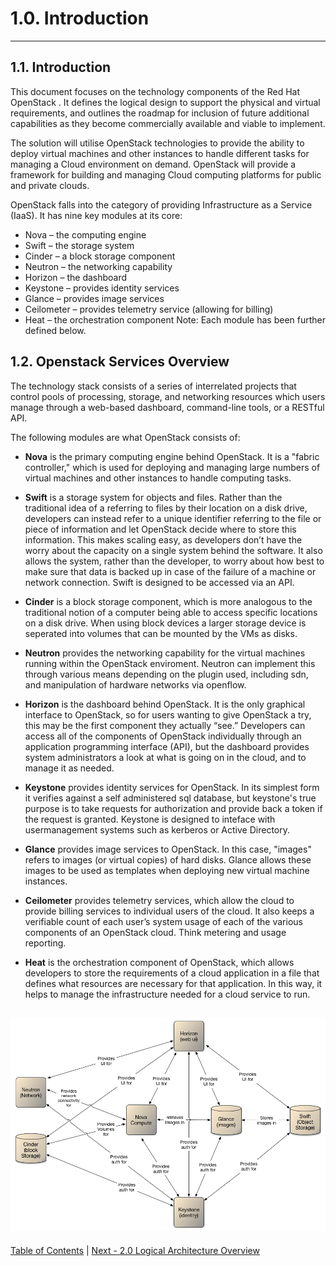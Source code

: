 # 1.0. Introduction

---

## 1.1. Introduction
This document focuses on the technology components of the Red Hat OpenStack .  It defines the logical design to support the physical and virtual requirements, and outlines the roadmap for inclusion of future additional capabilities as they become commercially available and viable to implement.

The solution will utilise OpenStack technologies to provide the ability to deploy virtual machines and other instances to handle different tasks for managing a Cloud environment on demand. OpenStack will provide a framework for building and managing Cloud computing platforms for public and private clouds.

OpenStack falls into the category of providing Infrastructure as a Service (IaaS). It has nine key modules at its core:
-	Nova – the computing engine
-	Swift – the storage system
-	Cinder – a block storage component
-	Neutron – the networking capability
-	Horizon – the dashboard
-	Keystone – provides identity services
-	Glance – provides image services
-	Ceilometer – provides telemetry service (allowing for billing)
-	Heat – the orchestration component
Note: Each module has been further defined below.

## 1.2.	Openstack Services Overview

The technology stack consists of a series of interrelated projects that control pools of processing, storage, and networking resources which users manage through a web-based dashboard, command-line tools, or a RESTful API.

The following modules are what OpenStack consists of:

- **Nova** is the primary computing engine behind OpenStack. It is a "fabric controller," which is used for deploying and managing large numbers of virtual machines and other instances to handle computing tasks.

- **Swift** is a storage system for objects and files. Rather than the traditional idea of a referring to files by their location on a disk drive, developers can instead refer to a unique identifier referring to the file or piece of information and let OpenStack decide where to store this information. This makes scaling easy, as developers don’t have the worry about the capacity on a single system behind the software. It also allows the system, rather than the developer, to worry about how best to make sure that data is backed up in case of the failure of a machine or network connection.  Swift is designed to be accessed via an API.

- **Cinder** is a block storage component, which is more analogous to the traditional notion of a computer being able to access specific locations on a disk drive. When using block devices a larger storage device is seperated into volumes that can be mounted by the VMs as disks.

- **Neutron** provides the networking capability for the virtual machines running within the OpenStack enviroment.  Neutron can implement this through various means depending on the plugin used, including sdn, and manipulation of hardware networks via openflow.

- **Horizon**  is the dashboard behind OpenStack. It is the only graphical interface to OpenStack, so for users wanting to give OpenStack a try, this may be the first component they actually “see.” Developers can access all of the components of OpenStack individually through an application programming interface (API), but the dashboard provides system administrators a look at what is going on in the cloud, and to manage it as needed.

- **Keystone** provides identity services for OpenStack. In its simplest form it verifies against a self administered sql database, but keystone's true purpose is to take requests for authorization and provide back a token if the request is granted.  Keystone is designed to inteface with usermanagement systems such as kerberos or Active Directory.

- **Glance** provides image services to OpenStack. In this case, "images" refers to images (or virtual copies) of hard disks. Glance allows these images to be used as templates when deploying new virtual machine instances.

- **Ceilometer** provides telemetry services, which allow the cloud to provide billing services to individual users of the cloud. It also keeps a verifiable count of each user’s system usage of each of the various components of an OpenStack cloud. Think metering and usage reporting.

- **Heat** is the orchestration component of OpenStack, which allows developers to store the requirements of a cloud application in a file that defines what resources are necessary for that application. In this way, it helps to manage the infrastructure needed for a cloud service to run.

![Conceptual mapping of OpenStack](concept_map.png)
---
[Table of Contents](toc.md) | [Next - 2.0 Logical Architecture Overview](2.logical.md)
